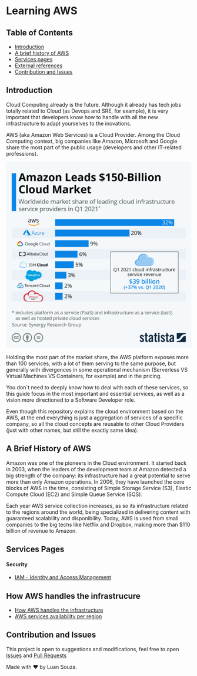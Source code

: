 # Learning AWS

## Table of Contents

- [Introduction](#introduction)
- [A brief history of AWS](#a-brief-history-of-aws)
- [Services pages](#services-pages)
- [External references](#external-references)
- [Contribution and Issues](#contribution-and-issues)

## Introduction

Cloud Computing already is the future. Although it already has tech jobs totally related to Cloud (as Devops and SRE, for example), it is very important that developers know how to handle with all the new infrastructure to adapt yourselves to the inovations.

AWS (aka Amazon Web Services) is a Cloud Provider. Among the Cloud Computing context, big companies like Amazon, Microsoft and Google share the most part of the public usage (developers and other IT-related professions).

<p align="center">
<img src="./.github/cloud_providers_market_share.jpeg" alt="https://www.statista.com/chart/18819/worldwide-market-share-of-leading-cloud-infrastructure-service-providers/">
</p>

Holding the most part of the market share, the AWS platform exposes more than 100 services, with a lot of them serving to the same purpose, but generally with divergences in some operational mechanism (Serverless VS Virtual Machines VS Containers, for example) and in the pricing.

You don`t need to deeply know how to deal with each of these services, so this guide focus in the most important and essential services, as well as a vision more directioned to a Software Developer role.

Even though this repository explains the cloud environment based on the AWS, at the end everything is just a aggregation of services of a specific company, so all the cloud concepts are reusable to other Cloud Providers (just with other names, but still the exactly same idea).

## A Brief History of AWS

Amazon was one of the pioneers in the Cloud environment. It started back in 2003, when the leaders of the development team at Amazon detected a big strength of the company: its infrastructure had a great potential to serve more than only Amazon operations. In 2006, they have launched the core blocks of AWS in the time, consisting of Simple Storage Service (S3), Elastic Compute Cloud (EC2) and Simple Queue Service (SQS). 

Each year AWS service collection increases, as so its infrastructure related to the regions around the world, being specialized in delivering content with guaranteed scalability and disponibility. Today, AWS is used from small companies to the big techs like Netflix and Dropbox, making more than $110 billion of revenue to Amazon.

## Services Pages

#### Security

- [IAM - Identity and Access Management](iam.md)

## How AWS handles the infrastrucure

- [How AWS handles the infrastructure](https://aws.amazon.com/about-aws/global-infrastructure/regions_az/)
- [AWS services availability per region](https://aws.amazon.com/about-aws/global-infrastructure/regional-product-services/)


## Contribution and Issues

This project is open to suggestions and modifications, feel free to open [Issues](https://github.com/LuanSilveiraSouza/learning-aws/issues) and [Pull Requests](https://github.com/LuanSilveiraSouza/learning-aws/pulls)

Made with :heart: by Luan Souza.